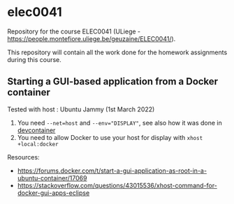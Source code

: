 # elec0041

Repository for the course ELEC0041 (ULiege - https://people.montefiore.uliege.be/geuzaine/ELEC0041/).

This repository will contain all the work done for the homework assignments during this course.

## Starting a GUI-based application from a Docker container

Tested with host : Ubuntu Jammy (1st March 2022)

1. You need `--net=host` and `--env="DISPLAY"`, see also how it was done in [devcontainer](.devcontainer/devcontainer.json)
2. You need to allow Docker to use your host for display with `xhost +local:docker`

Resources:
* https://forums.docker.com/t/start-a-gui-application-as-root-in-a-ubuntu-container/17069
* https://stackoverflow.com/questions/43015536/xhost-command-for-docker-gui-apps-eclipse
